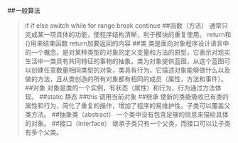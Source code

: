 ##一般算法
>if if else switch while for range break continue 
##函数（方法）
>通常只完成某一项具体的功能，使程序结构清晰，利于模块的重复使用。
return和 {}用来结束函数
return加要返回的内容
##类
>类是面向对象程序设计语言中的一个概念，是对某种类型的对象的定义变量和方法的原型，它表示对现实生活中一类具有共同特征的事物的抽象。类为对象提供蓝图，从这个蓝图可以创建任意数量相同类型的对象，类具有行为，它描述对象能够做什么以及做的方法，且从类创造的所有对象都有相同的成员（属性，方法和事件）。
##对象
>对象是类的一个实例，有状态（属性）和行为，行为通过方法体现。
##static
>静态
##this
>调用当前对象
##继承
>使新的类能吸收已有类的属性和行为，简化了重复的操作，增加了程序的易维护性。子类可以覆盖父类方法。
##抽象类（abstract）
>一个类中没有包含足够的信息来描绘具体的对象。
##接口（interface）
>继承子类只有一个父类，而接口可以让子类有多个父类。

